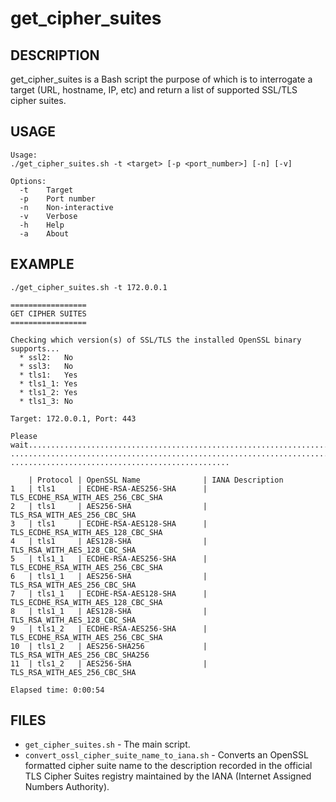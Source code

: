 get_cipher_suites
=================

DESCRIPTION
-----------
get_cipher_suites is a Bash script the purpose of which is to interrogate a
target (URL, hostname, IP, etc) and return a list of supported SSL/TLS cipher 
suites.


USAGE
-----
```
Usage:
./get_cipher_suites.sh -t <target> [-p <port_number>] [-n] [-v]

Options:
  -t    Target
  -p    Port number
  -n    Non-interactive
  -v    Verbose
  -h    Help
  -a    About
```

EXAMPLE
-------
```
./get_cipher_suites.sh -t 172.0.0.1

=================
GET CIPHER SUITES
=================

Checking which version(s) of SSL/TLS the installed OpenSSL binary supports...
  * ssl2:   No
  * ssl3:   No
  * tls1:   Yes
  * tls1_1: Yes
  * tls1_2: Yes
  * tls1_3: No

Target: 172.0.0.1, Port: 443

Please wait.....................................................................
................................................................................
.................................................

    | Protocol | OpenSSL Name              | IANA Description
1   | tls1     | ECDHE-RSA-AES256-SHA      | TLS_ECDHE_RSA_WITH_AES_256_CBC_SHA
2   | tls1     | AES256-SHA                | TLS_RSA_WITH_AES_256_CBC_SHA
3   | tls1     | ECDHE-RSA-AES128-SHA      | TLS_ECDHE_RSA_WITH_AES_128_CBC_SHA
4   | tls1     | AES128-SHA                | TLS_RSA_WITH_AES_128_CBC_SHA
5   | tls1_1   | ECDHE-RSA-AES256-SHA      | TLS_ECDHE_RSA_WITH_AES_256_CBC_SHA
6   | tls1_1   | AES256-SHA                | TLS_RSA_WITH_AES_256_CBC_SHA
7   | tls1_1   | ECDHE-RSA-AES128-SHA      | TLS_ECDHE_RSA_WITH_AES_128_CBC_SHA
8   | tls1_1   | AES128-SHA                | TLS_RSA_WITH_AES_128_CBC_SHA
9   | tls1_2   | ECDHE-RSA-AES256-SHA      | TLS_ECDHE_RSA_WITH_AES_256_CBC_SHA
10  | tls1_2   | AES256-SHA256             | TLS_RSA_WITH_AES_256_CBC_SHA256
11  | tls1_2   | AES256-SHA                | TLS_RSA_WITH_AES_256_CBC_SHA

Elapsed time: 0:00:54
```


FILES
-----
  * `get_cipher_suites.sh` - The main script.
  * `convert_ossl_cipher_suite_name_to_iana.sh` - Converts an OpenSSL formatted 
    cipher suite name to the description recorded in the official TLS Cipher 
	Suites registry maintained by the IANA (Internet Assigned Numbers Authority).
